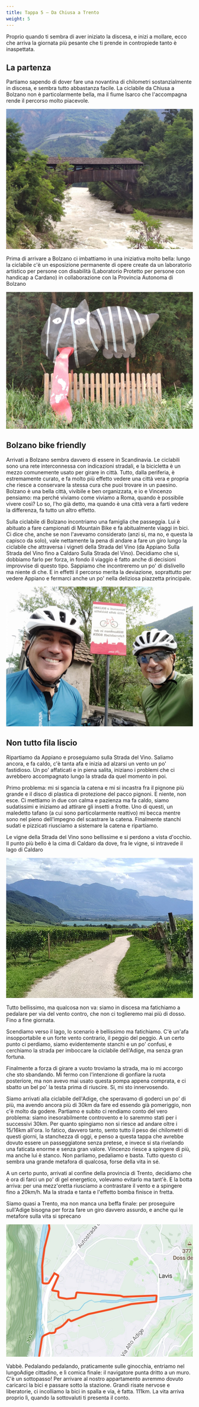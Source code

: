 ```yaml
---
title: Tappa 5 – Da Chiusa a Trento
weight: 5
---
```

Proprio quando ti sembra di aver iniziato la discesa, e inizi a mollare, ecco che arriva la giornata più pesante che ti prende in contropiede tanto è inaspettata. 

## La partenza 
Partiamo sapendo di dover fare una novantina di chilometri sostanzialmente in discesa, e sembra tutto abbastanza facile. La ciclabile da Chiusa a Bolzano non è particolarmente bella, ma il fiume Isarco che l'accompagna rende il percorso molto piacevole.

![alt](t5-01-1024x768.jpg)

Prima di arrivare a Bolzano ci imbattiamo in una iniziativa molto bella: lungo la ciclabile c'è un esposizione permanente di opere create da un laboratorio artistico per persone con disabilità (Laboratorio Protetto per persone con handicap a Cardano) in collaborazione con la Provincia Autonoma di Bolzano

![alt](t5-02-1024x768.jpg)

## Bolzano bike friendly
Arrivati a Bolzano sembra davvero di essere in Scandinavia. Le ciclabili sono una rete interconnessa con indicazioni stradali, e la bicicletta è un mezzo comunemente usato per girare in città. Tutto, dalla periferia, è estremamente curato, e fa molto più effetto vedere una città vera e propria che riesce a conservare la stessa cura che puoi trovare in un paesino. Bolzano è una bella città, vivibile e ben organizzata, e io e Vincenzo pensiamo: ma perché viviamo come viviamo a Roma, quando è possibile vivere così? Lo so, l'ho già detto, ma quando è una città vera a farti vedere la differenza, fa tutto un altro effetto.

Sulla ciclabile di Bolzano incontriamo una famiglia che passeggia. Lui è abituato a fare campionati di Mountain Bike e fa abitualmente viaggi in bici. Ci dice che, anche se non l'avevamo considerato (anzi si, ma no, e questa la capisco da solo), vale nettamente la pena di andare a fare un giro lungo la ciclabile che attraversa i vigneti della Strada del Vino (da Appiano Sulla Strada del Vino fino a Caldaro Sulla Strada del Vino). Decidiamo che si, dobbiamo farlo per forza, in fondo il viaggio è fatto anche di decisioni improvvise di questo tipo. Sappiamo che incontreremo un po' di dislivello ma niente di che. E in effetti il percorso merita la deviazione, soprattutto per vedere Appiano e fermarci anche un po' nella deliziosa piazzetta principale.

![alt](t5-04-1024x768.jpg)

## Non tutto fila liscio
Ripartiamo da Appiano e proseguiamo sulla Strada del Vino. Saliamo ancora, e fa caldo, c'è tanta afa e inizia ad alzarsi un vento un po' fastidioso. Un po' affaticati e in piena salita, iniziano i problemi che ci avrebbero accompagnato lungo la strada da quel momento in poi. 

Primo problema: mi si sgancia la catena e mi si incastra fra il pignone più grande e il disco di plastica di protezione del pacco pignoni. E niente, non esce. Ci mettiamo in due con calma e pazienza ma fa caldo, siamo sudatissimi e iniziamo ad attirare gli insetti a frotte. Uno di questi, un maledetto tafano (a cui sono particolarmente reattivo) mi becca mentre sono nel pieno dell'impegno del scastrare la catena. Finalmente stanchi sudati e pizzicati riusciamo a sistemare la catena e ripartiamo.

Le vigne della Strada del Vino sono bellissime e si perdono a vista d'occhio. Il punto più bello è la cima di Caldaro da dove, fra le vigne, si intravede il lago di Caldaro

![alt](t5-08-1024x768.jpg)

Tutto bellissimo, ma qualcosa non va: siamo in discesa ma fatichiamo a pedalare per via del vento contro, che non ci toglieremo mai più di dosso. Fino a fine giornata.

Scendiamo verso il lago, lo scenario è bellissimo ma fatichiamo. C'è un'afa insopportabile e un forte vento contrario, il peggio del peggio. A un certo punto ci perdiamo, siamo evidentemente stanchi e un po' confusi, e cerchiamo la strada per imboccare la ciclabile dell'Adige, ma senza gran fortuna. 

Finalmente a forza di girare a vuoto troviamo la strada, ma io mi accorgo che sto sbandando. Mi fermo con l'intenzione di gonfiare la ruota posteriore, ma non avevo mai usato questa pompa appena comprata, e ci sbatto un bel po' la testa prima di riuscire. Si, mi sto innervosendo.

Siamo arrivati alla ciclabile dell'Adige, che speravamo di goderci un po' di più, ma avendo ancora più di 30km da fare ed essendo già pomeriggio, non c'è molto da godere. Partiamo e subito ci rendiamo conto del vero problema: siamo inesorabilmente controvento e lo saremmo stati per i successivi 30km.  Per quanto spingiamo non si riesce ad andare oltre i 15/16km all'ora. Io fatico, davvero tanto, sento tutto il peso dei chilometri di questi giorni, la stanchezza di oggi, e penso a questa tappa che avrebbe dovuto essere un passeggiatone senza pretese, e invece si sta rivelando una faticata enorme e senza gran valore. Vincenzo riesce a spingere di più, ma anche lui è stanco. Non parliamo, pedaliamo e basta. Tutto questo ci sembra una grande metafora di qualcosa, forse della vita in sé.

A un certo punto, arrivati al confine della provincia di Trento, decidiamo che è ora di farci un po' di gel energetico, volevamo evitarlo ma tant'è. E la botta arriva: per una mezz'oretta riusciamo a contrastare il vento e a spingere fino a 20km/h. Ma la strada e tanta e l'effetto bomba finisce in fretta. 

Siamo quasi a Trento, ma non manca una beffa finale: per proseguire sull'Adige bisogna per forza fare un giro davvero assurdo, e anche qui le metafore sulla vita si sprecano

![alt](t5-11-1024x768.jpg)

Vabbè. Pedalando pedalando, praticamente sulle ginocchia, entriamo nel lungoAdige cittadino, e lì comica finale: il navigatore punta dritto a un muro. C'è un sottopasso! Per arrivare al nostro appartamento avremmo dovuto caricarci la bici e passare sotto la stazione. Grandi risate nervose e liberatorie, ci incolliamo la bici in spalla e via, è fatta. 111km. La vita arriva proprio lì, quando la sottovaluti ti presenta il conto.